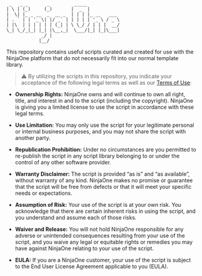 ```
 _   _ _       _         _____            
| \ | (_)     (_)       |  _  |           
|  \| |_ _ __  _  __ _  | | | |_ __   ___ 
| . ` | | '_ \| |/ _` | | | | | '_ \ / _ \
| |\  | | | | | | (_| | \ \_/ / | | |  __/
\_| \_/_|_| |_| |\__,_|  \___/|_| |_|\___|
             _/ |                         
            |__/                          
```                                                      

This repository contains useful scripts curated and created for use with the NinjaOne platform that do not necessarily fit into our normal template library.

> ⚠️ By utilizing the scripts in this repository, you indicate your acceptance of the following legal terms as well as our [Terms of Use](https://www.ninjaone.com/terms-of-use/):

- **Ownership Rights:** NinjaOne owns and will continue to own all right, title, and interest in and to the script (including the copyright). NinjaOne is giving you a limited license to use the script in accordance with these legal terms.

- **Use Limitation:** You may only use the script for your legitimate personal or internal business purposes, and you may not share the script with another party.

- **Republication Prohibition:** Under no circumstances are you permitted to re-publish the script in any script library belonging to or under the control of any other software provider.

- **Warranty Disclaimer:** The script is provided “as is” and “as available”, without warranty of any kind. NinjaOne makes no promise or guarantee that the script will be free from defects or that it will meet your specific needs or expectations.

- **Assumption of Risk:** Your use of the script is at your own risk. You acknowledge that there are certain inherent risks in using the script, and you understand and assume each of those risks.

- **Waiver and Release:** You will not hold NinjaOne responsible for any adverse or unintended consequences resulting from your use of the script, and you waive any legal or equitable rights or remedies you may have against NinjaOne relating to your use of the script.

- **EULA:** If you are a NinjaOne customer, your use of the script is subject to the End User License Agreement applicable to you (EULA).
